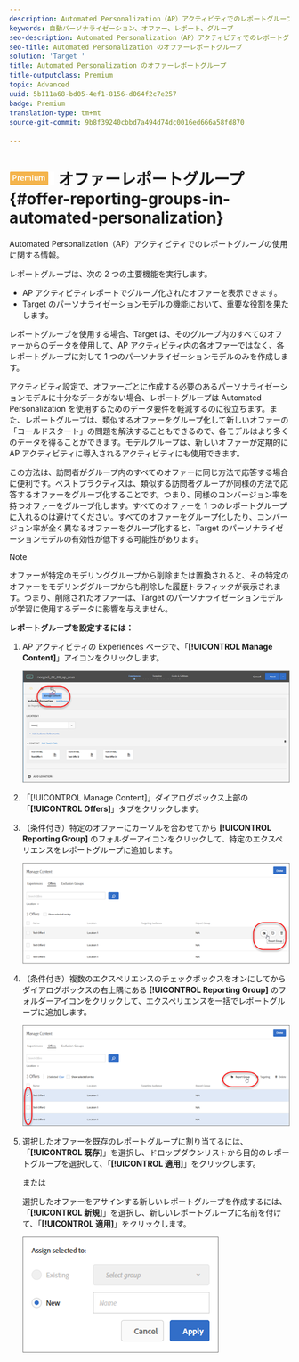 ```yaml
---
description: Automated Personalization（AP）アクティビティでのレポートグループの使用に関する情報。
keywords: 自動パーソナライゼーション、オファー、レポート、グループ
seo-description: Automated Personalization（AP）アクティビティでのレポートグループの使用に関する情報。
seo-title: Automated Personalization のオファーレポートグループ
solution: 'Target '
title: Automated Personalization のオファーレポートグループ
title-outputclass: Premium
topic: Advanced
uuid: 5b111a68-bd05-4ef1-8156-d064f2c7e257
badge: Premium
translation-type: tm+mt
source-git-commit: 9b8f39240cbbd7a494d74dc0016ed666a58fd870

---
```



# ![Automated Personalizationのプレミアム](/help/assets/premium.png) オファーレポートグループ{#offer-reporting-groups-in-automated-personalization}

Automated Personalization（AP）アクティビティでのレポートグループの使用に関する情報。

レポートグループは、次の 2 つの主要機能を実行します。

* AP アクティビティレポートでグループ化されたオファーを表示できます。
* Target のパーソナライゼーションモデルの機能において、重要な役割を果たします。

レポートグループを使用する場合、Target は、そのグループ内のすべてのオファーからのデータを使用して、AP アクティビティ内の各オファーではなく、各レポートグループに対して 1 つのパーソナライゼーションモデルのみを作成します。

アクティビティ設定で、オファーごとに作成する必要のあるパーソナライゼーションモデルに十分なデータがない場合、レポートグループは Automated Personalization を使用するためのデータ要件を軽減するのに役立ちます。また、レポートグループは、類似するオファーをグループ化して新しいオファーの「コールドスタート」の問題を解決することもできるので、各モデルはより多くのデータを得ることができます。モデルグループは、新しいオファーが定期的に AP アクティビティに導入されるアクティビティにも使用できます。

この方法は、訪問者がグループ内のすべてのオファーに同じ方法で応答する場合に便利です。ベストプラクティスは、類似する訪問者グループが同様の方法で応答するオファーをグループ化することです。つまり、同様のコンバージョン率を持つオファーをグループ化します。すべてのオファーを 1 つのレポートグループに入れるのは避けてください。すべてのオファーをグループ化したり、コンバージョン率が全く異なるオファーをグループ化すると、Target のパーソナライゼーションモデルの有効性が低下する可能性があります。

>[!NOTE]
>
>オファーが特定のモデリンググループから削除または置換されると、その特定のオファーをモデリンググループからも削除した履歴トラフィックが表示されます。つまり、削除されたオファーは、Target のパーソナライゼーションモデルが学習に使用するデータに影響を与えません。

**レポートグループを設定するには：**

1. AP アクティビティの Experiences ページで、「**[!UICONTROL Manage Content]**」アイコンをクリックします。

   ![](assets/ap_manage_content.png)

1. 「[!UICONTROL Manage Content]」ダイアログボックス上部の「**[!UICONTROL Offers]**」タブをクリックします。
1. （条件付き）特定のオファーにカーソルを合わせてから **[!UICONTROL Reporting Group]** のフォルダーアイコンをクリックして、特定のエクスペリエンスをレポートグループに追加します。

   ![](assets/ap_manage_content_2.png)

1. （条件付き）複数のエクスペリエンスのチェックボックスをオンにしてからダイアログボックスの右上隅にある **[!UICONTROL Reporting Group]** のフォルダーアイコンをクリックして、エクスペリエンスを一括でレポートグループに追加します。

   ![](assets/ap_reporting_groups.png)

1. 選択したオファーを既存のレポートグループに割り当てるには、「**[!UICONTROL 既存]**」を選択し、ドロップダウンリストから目的のレポートグループを選択して、「**[!UICONTROL 適用]**」をクリックします。

   または

   選択したオファーをアサインする新しいレポートグループを作成するには、 「**[!UICONTROL 新規]**」を選択し、新しいレポートグループに名前を付けて、「**[!UICONTROL 適用]**」をクリックします。

   ![](assets/ap_manage_content_3.png)

